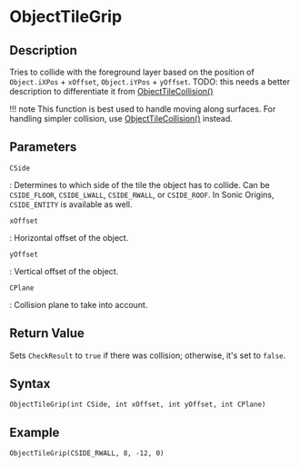 # ObjectTileGrip

## Description
Tries to collide with the foreground layer based on the position of `Object.iXPos` + `xOffset`, `Object.iYPos` + `yOffset`.
TODO: this needs a better description to differentiate it from [ObjectTileCollision()](ObjectTileCollision.md)

!!! note
    This function is best used to handle moving along surfaces. For handling simpler collision, use [ObjectTileCollision()](ObjectTileCollision.md) instead.

## Parameters
`CSide`

:   Determines to which side of the tile the object has to collide. Can be `CSIDE_FLOOR`, `CSIDE_LWALL`, `CSIDE_RWALL`, or `CSIDE_ROOF`. In Sonic Origins, `CSIDE_ENTITY` is available as well.

`xOffset`

:   Horizontal offset of the object.

`yOffset`

:   Vertical offset of the object.

`CPlane`

:   Collision plane to take into account.

## Return Value
Sets `CheckResult` to `true` if there was collision; otherwise, it's set to `false`.

## Syntax
```
ObjectTileGrip(int CSide, int xOffset, int yOffset, int CPlane)
```

## Example
```
ObjectTileGrip(CSIDE_RWALL, 8, -12, 0)
```
